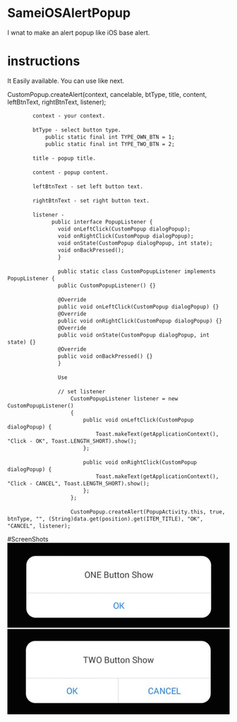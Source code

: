 # SameiOSAlertPopup

I wnat to make an alert popup like iOS base alert.

# instructions
It Easily available.
You can use like next.

CustomPopup.createAlert(context, cancelable, btType, title, content, leftBtnText, rightBtnText, listener);
```
		context - your context.
		
		btType - select button type.
			public static final int TYPE_OWN_BTN = 1;
			public static final int TYPE_TWO_BTN = 2;
	    
		title - popup title.
		
		content - popup content.
		
		leftBtnText - set left button text.
		
		rightBtnText - set right button text.
		
		listener - 
		      public interface PopupListener {
		      	void onLeftClick(CustomPopup dialogPopup);
		      	void onRightClick(CustomPopup dialogPopup);
		      	void onState(CustomPopup dialogPopup, int state);
		      	void onBackPressed();
		    	}
		    
		    	public static class CustomPopupListener implements PopupListener {
		      	public CustomPopupListener() {}
		      
		      	@Override
		      	public void onLeftClick(CustomPopup dialogPopup) {}
		      	@Override
		      	public void onRightClick(CustomPopup dialogPopup) {}
		      	@Override
		      	public void onState(CustomPopup dialogPopup, int state) {}
		      	@Override
		      	public void onBackPressed() {}
		    	}
		    	
		    	Use
		    	
		    	// set listener
					CustomPopupListener listener = new CustomPopupListener()
					{
						public void onLeftClick(CustomPopup dialogPopup) {
							Toast.makeText(getApplicationContext(), "Click - OK", Toast.LENGTH_SHORT).show();
						};
						
						public void onRightClick(CustomPopup dialogPopup) {
							Toast.makeText(getApplicationContext(), "Click - CANCEL", Toast.LENGTH_SHORT).show();
						};
					};
					
					CustomPopup.createAlert(PopupActivity.this, true, btnType, "", (String)data.get(position).get(ITEM_TITLE), "OK", "CANCEL", listener);
```

#ScreenShots
![](Screenshot/one_button.png)
![](Screenshot/two_button.png)
